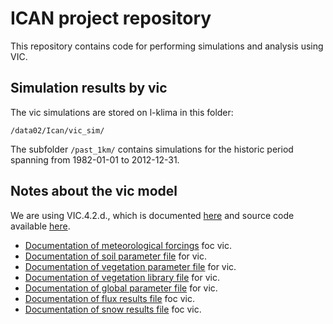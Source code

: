 # ICAN project repository

This repository contains code for performing simulations and analysis using VIC.

## Simulation results by vic

The vic simulations are stored on l-klima in this folder:

`/data02/Ican/vic_sim/`

The subfolder `/past_1km/` contains simulations for the historic period spanning from 1982-01-01 to 2012-12-31.

## Notes about the vic model

We are using VIC.4.2.d., which is documented [here](http://vic.readthedocs.io/en/vic.4.2.d/) and source code available [here](https://github.com/UW-Hydro/VIC/tree/VIC.4.2.b).
 
- [Documentation of meteorological forcings](http://vic.readthedocs.io/en/vic.4.2.d/Documentation/ForcingData/) foc vic.
- [Documentation of soil parameter file](http://vic.readthedocs.io/en/vic.4.2.d/Documentation/SoilParam/) for vic.
- [Documentation of vegetation parameter file](http://vic.readthedocs.io/en/vic.4.2.d/Documentation/VegParam/) for vic.
- [Documentation of vegetation library file](http://vic.readthedocs.io/en/vic.4.2.d/Documentation/VegLib/) for vic.
- [Documentation of global parameter file](http://vic.readthedocs.io/en/vic.4.2.d/Documentation/GlobalParam/) for vic.
- [Documentation of flux results file](http://vic.readthedocs.io/en/vic.4.2.d/Documentation/FluxOutputFiles/) foc vic.
- [Documentation of snow results file](http://vic.readthedocs.io/en/vic.4.2.d/Documentation/SnowOutputFile/) foc vic.
